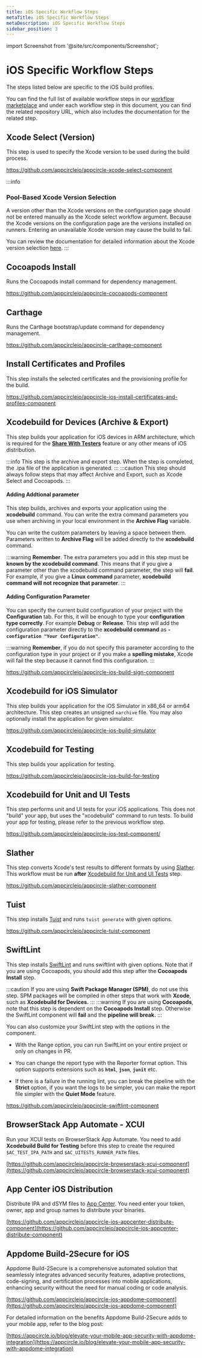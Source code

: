 ```yaml
---
title: iOS Specific Workflow Steps
metaTitle: iOS Specific Workflow Steps
metaDescription: iOS Specific Workflow Steps
sidebar_position: 3
---
```


import Screenshot from '@site/src/components/Screenshot';

# iOS Specific Workflow Steps

The steps listed below are specific to the iOS build profiles.

You can find the full list of available workflow steps in our [workflow marketplace](https://github.com/appcircleio/appcircle-workflow-components) and under each workflow step in this document, you can find the related repository URL, which also includes the documentation for the related step.

## Xcode Select (Version)

This step is used to specify the Xcode version to be used during the build process.

https://github.com/appcircleio/appcircle-xcode-select-component

:::info
### Pool-Based Xcode Version Selection

A version other than the Xcode versions on the configuration page should not be entered manually as the Xcode select workflow argument.
Because the Xcode versions on the configuration page are the versions installed on runners.
Entering an unavailable Xcode version may cause the build to fail.

You can review the documentation for detailed information about the Xcode version selection [here](../self-hosted-appcircle/self-hosted-runner/configure-runner/manage-pools.md/#pool-based-xcode-version-selection).
:::

## Cocoapods Install

Runs the Cocoapods install command for dependency management.

https://github.com/appcircleio/appcircle-cocoapods-component

## Carthage

Runs the Carthage bootstrap/update command for dependency management.

https://github.com/appcircleio/appcircle-carthage-component

## Install Certificates and Profiles

This step installs the selected certificates and the provisioning profile for the build.

https://github.com/appcircleio/appcircle-ios-install-certificates-and-profiles-component

## Xcodebuild for Devices (Archive & Export)
This step builds your application for iOS devices in ARM architecture, which is required for the [**Share With Testers**](../distribute/create-or-select-a-distribution-profile.md) feature or any other means of iOS distribution.

:::info
This step is the archive and export step. When the step is completed, the .ipa file of the application is generated.
:::
:::caution
This step should always follow steps that may affect Archive and Export, such as Xcode Select and Cocoapods.
<Screenshot url='https://cdn.appcircle.io/docs/assets/BE2580-xcodebuild_order.png' />
:::

#### Adding Addtional parameter
This step builds, archives and exports your application using the **xcodebuild** command. You can write the extra command parameters you use when archiving in your local environment in the **Archive Flag** variable. 

You can write the custom parameters by leaving a space between them. Parameters written to **Archive Flag** will be added directly to the **xcodebuild** command.

<Screenshot url='https://cdn.appcircle.io/docs/assets/BE2580-xcodebuild_details_flag.png' />

:::warning
**Remember**. The extra parameters you add in this step must be **known by the xcodebuild command**. This means that if you give a parameter other than the xcodebuild command parameter, the step will **fail**. For example, if you give a **Linux command** parameter, **xcodebuild command will not recognize that parameter**.
:::

#### Adding Configuration Parameter
You can specify the current build configuration of your project with the **Configuration** tab. For this, it will be enough to type your **configuration type correctly**. For example **Debug** or **Release**. This step will add the configuration parameter directly to the **xcodebuild command** as **`-configuration "Your Configuration"`**.

<Screenshot url='https://cdn.appcircle.io/docs/assets/BE2580-xcodebuild_details_config.png' />

:::warning
**Remember**, if you do not specify this parameter according to the configuration type in your project or if you make a **spelling mistake**, Xcode will fail the step because it cannot find this configuration.
:::



https://github.com/appcircleio/appcircle-ios-build-sign-component

## Xcodebuild for iOS Simulator

This step builds your application for the iOS Simulator in x86_64 or arm64 architecture. This step creates an unsigned `xarchive` file. You may also optionally install the application for given simulator.

https://github.com/appcircleio/appcircle-ios-build-simulator

## Xcodebuild for Testing

This step builds your application for testing.

https://github.com/appcircleio/appcircle-ios-build-for-testing

## Xcodebuild for Unit and UI Tests

This step performs unit and UI tests for your iOS applications. This does not "build" your app, but uses the "xcodebuild" command to run tests. To build your app for testing, please refer to the previous workflow step.

https://github.com/appcircleio/appcircle-ios-test-component/

## Slather

This step converts Xcode's test results to different formats by using [Slather](https://github.com/SlatherOrg/slather/). This workflow must be run **after** [Xcodebuild for Unit and UI Tests](#xcodebuild-for-unit-and-ui-tests) step.

https://github.com/appcircleio/appcircle-slather-component

## Tuist

This step installs [Tuist](https://wwww.tuist.io/) and runs `tuist generate` with given options.

https://github.com/appcircleio/appcircle-tuist-component

## SwiftLint

This step installs [SwiftLint](https://github.com/realm/SwiftLint/) and runs swiftlint with given options. Note that if you are using Cocoapods, you should add this step after the **Cocoapods Install** step. 

<Screenshot url='https://cdn.appcircle.io/docs/assets/BE2613-lint_order.png' />

:::caution
If you are using **Swift Package Manager (SPM)**, do not use this step. SPM packages will be compiled in other steps that work with **Xcode**, such as **Xcodebuild for Devices.**
:::
:::warning
If you are using **Cocoapods**, note that this step is dependent on the **Cocoapods Install** step. Otherwise the SwiftLint component will **fail** and the **pipeline will break.**
:::

You can also customize your SwiftLint step with the options in the component.

- With the Range option, you can run SwiftLint on your entire project or only on changes in PR.

<Screenshot url='https://cdn.appcircle.io/docs/assets/BE2613-lint_range.png' />

- You can change the report type with the Reporter format option. This option supports extensions such as **`html`**, **`json`**, **`junit`** etc.

<Screenshot url='https://cdn.appcircle.io/docs/assets/BE2613-lint_format.png' />

- If there is a failure in the running lint, you can break the pipeline with the **Strict** option, if you want the logs to be simpler, you can make the report file simpler with the **Quiet Mode** feature.

<Screenshot url='https://cdn.appcircle.io/docs/assets/BE2613-lint_strict.png' />

<Screenshot url='https://cdn.appcircle.io/docs/assets/BE2613-lint_quiet.png' />

https://github.com/appcircleio/appcircle-swiftlint-component

## BrowserStack App Automate - XCUI

Run your XCUI tests on BrowserStack App Automate. You need to add **Xcodebuild Build for Testing** before this step to create the required `$AC_TEST_IPA_PATH` and `$AC_UITESTS_RUNNER_PATH` files.

[https://github.com/appcircleio/appcircle-browserstack-xcui-component](https://github.com/appcircleio/appcircle-browserstack-xcui-component)

## App Center iOS Distribution

Distribute IPA and dSYM files to [App Center](https://appcenter.ms/). You need enter your token, owner, app and group names to distribute your binaries.

[https://github.com/appcircleio/appcircle-ios-appcenter-distribute-component](https://github.com/appcircleio/appcircle-ios-appcenter-distribute-component)

## Appdome Build-2Secure for iOS

Appdome Build-2Secure is a comprehensive automated solution that seamlessly integrates advanced security features, adaptive protections, code-signing, and certification processes into mobile applications, enhancing security without the need for manual coding or code analysis.

[https://github.com/appcircleio/appcircle-ios-appdome-component](https://github.com/appcircleio/appcircle-ios-appdome-component)

For detailed information on the benefits Appdome Build-2Secure adds to your mobile app, refer to the blog post:

[https://appcircle.io/blog/elevate-your-mobile-app-security-with-appdome-integration](https://appcircle.io/blog/elevate-your-mobile-app-security-with-appdome-integration)
